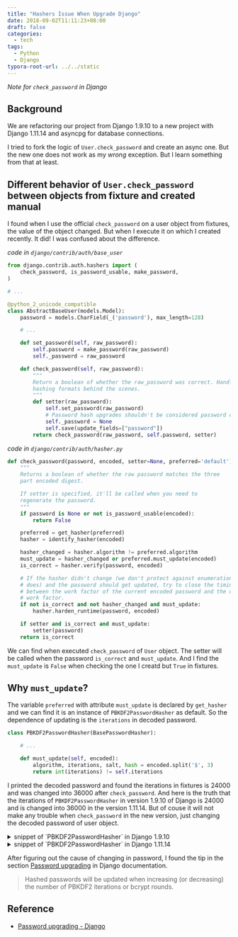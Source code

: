 ```yaml
---
title: "Hashers Issue When Upgrade Django"
date: 2018-09-02T11:11:23+08:00
draft: false
categories:
  - tech
tags:
  - Python
  - Django
typora-root-url: ../../static
---
```


_Note for `check_password` in Django_

## Background

We are refactoring our project from Django 1.9.10 to a new project with Django 1.11.14 and asyncpg for database connections.

I tried to fork the logic of `User.check_password` and create an async one. But the new one does not work as my _wrong_ exception. But I learn something from that at least.

## Different behavior of `User.check_password` between objects from fixture and created manual

I found when I use the official `check_password` on a user object from fixtures, the value of the object changed. But when I execute it on which I created recently. It did! I was confused about the difference.

_code in `django/contrib/auth/base_user`_

```python
from django.contrib.auth.hashers import (
    check_password, is_password_usable, make_password,
)

# ...

@python_2_unicode_compatible
class AbstractBaseUser(models.Model):
    password = models.CharField(_('password'), max_length=128)

    # ...

    def set_password(self, raw_password):
        self.password = make_password(raw_password)
        self._password = raw_password

    def check_password(self, raw_password):
        """
        Return a boolean of whether the raw_password was correct. Handles
        hashing formats behind the scenes.
        """
        def setter(raw_password):
            self.set_password(raw_password)
            # Password hash upgrades shouldn't be considered password changes.
            self._password = None
            self.save(update_fields=["password"])
        return check_password(raw_password, self.password, setter)
```

_code in `django/contrib/auth/hasher.py`_

```python
def check_password(password, encoded, setter=None, preferred='default'):
    """
    Returns a boolean of whether the raw password matches the three
    part encoded digest.

    If setter is specified, it'll be called when you need to
    regenerate the password.
    """
    if password is None or not is_password_usable(encoded):
        return False

    preferred = get_hasher(preferred)
    hasher = identify_hasher(encoded)

    hasher_changed = hasher.algorithm != preferred.algorithm
    must_update = hasher_changed or preferred.must_update(encoded)
    is_correct = hasher.verify(password, encoded)

    # If the hasher didn't change (we don't protect against enumeration if it
    # does) and the password should get updated, try to close the timing gap
    # between the work factor of the current encoded password and the default
    # work factor.
    if not is_correct and not hasher_changed and must_update:
        hasher.harden_runtime(password, encoded)

    if setter and is_correct and must_update:
        setter(password)
    return is_correct
```

We can find when executed `check_password` of `User` object. The setter will be called when the password `is_correct` and `must_update`. And I find the `must_update` is `False` when checking the one I creatd but `True` in fixtures.

## Why `must_update`?

The variable `preferred` with attribute `must_update` is declared by `get_hasher` and we can find it is an instance of `PBKDF2PasswordHasher` as default. So the dependence of updating is the `iterations` in decoded password.

```python
class PBKDF2PasswordHasher(BasePasswordHasher):

    # ...

    def must_update(self, encoded):
        algorithm, iterations, salt, hash = encoded.split('$', 3)
        return int(iterations) != self.iterations
```

I printed the decoded password and found the iterations in fixtures is 24000 and was changed into 36000 after `check_password`. And here is the truth that the iterations of `PBKDF2PasswordHasher` in version 1.9.10 of Django is 24000 and is changed into 36000 in the version 1.11.14. But of couse it will not make any trouble when `check_password` in the new version, just changing the decoded password of user object.


<details><summary>snippet of `PBKDF2PasswordHasher` in Django 1.9.10</summary>
<p>

```python
class PBKDF2PasswordHasher(BasePasswordHasher):
    """
    Secure password hashing using the PBKDF2 algorithm (recommended)

    Configured to use PBKDF2 + HMAC + SHA256.
    The result is a 64 byte binary string.  Iterations may be changed
    safely but you must rename the algorithm if you change SHA256.
    """
    algorithm = "pbkdf2_sha256"
    iterations = 24000
    digest = hashlib.sha256

    # ...
```

</p>
</details>

<details><summary>snippet of `PBKDF2PasswordHasher` in Django 1.11.14</summary>
<p>

```python
class PBKDF2PasswordHasher(BasePasswordHasher):
    """
    Secure password hashing using the PBKDF2 algorithm (recommended)

    Configured to use PBKDF2 + HMAC + SHA256.
    The result is a 64 byte binary string.  Iterations may be changed
    safely but you must rename the algorithm if you change SHA256.
    """
    algorithm = "pbkdf2_sha256"
    iterations = 36000
    digest = hashlib.sha256

    # ...
```

</p>
</details>

After figuring out the cause of changing in password, I found the tip in the section [Password upgrading](https://docs.djangoproject.com/en/2.1/topics/auth/passwords/#password-upgrading) in Django documentation.

> Hashed passwords will be updated when increasing (or decreasing) the number of PBKDF2 iterations or bcrypt rounds.

## Reference

- [Password upgrading - Django](https://docs.djangoproject.com/en/2.1/topics/auth/passwords/#password-upgrading)
